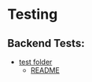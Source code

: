 # Testing


## Backend Tests:
* [test folder](../delphi_api/test/)
  * [README](../delphi_api/test/README.md)
